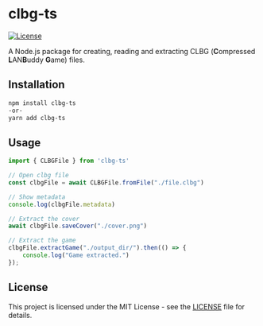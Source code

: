 # clbg-ts

[![License](https://img.shields.io/badge/license-MIT-blue.svg)](https://github.com/lanbuddy/clbg-ts/blob/main/LICENSE)

A Node.js package for creating, reading and extracting CLBG (**C**ompressed **L**AN**B**uddy **G**ame) files.

## Installation

```bash
npm install clbg-ts
-or-
yarn add clbg-ts
```

## Usage

```typescript
import { CLBGFile } from 'clbg-ts'

// Open clbg file
const clbgFile = await CLBGFile.fromFile("./file.clbg")

// Show metadata
console.log(clbgFile.metadata)

// Extract the cover
await clbgFile.saveCover("./cover.png")

// Extract the game
clbgFile.extractGame("./output_dir/").then(() => {
    console.log("Game extracted.")
});
```

## License

This project is licensed under the MIT License - see the [LICENSE](https://github.com/lanbuddy/clbg-ts/blob/main/LICENSE) file for details.
